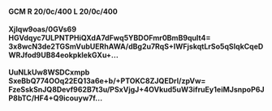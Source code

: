 #### GCM R 20/0c/400 L 20/0c/400
**XjIqw9oas/0GVs69**<br/>**HGVdqyc7ULPNTPHiQXdA7dFwq5YBDOFmr0BmB9qult4=**<br/>**3x8wcN3de2TGSmVubUERhAWA/dBg2u7RqS+IWFjskqtLrSo5qSlqkCqeDWRJfod9UB84eokpklekGXu+...**<br/><br/>
**UuNLkUw8WSDCxmpb**<br/>**SxeBbQ774OOq22EQ13a6e+b/+PTOKC8ZJQEDrl/zpVw=**<br/>**FzeSskSnJQ8Devf962B7t3u/PSxVjgJ+4OVkud5uW3ifruEy1eiMJsnpoP6JP8bTC/HF4+Q9icouyw7f...**